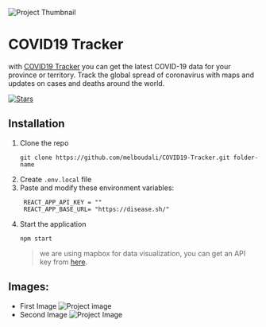 ![Project Thumbnail](https://melboudali.github.io/COVID19-Tracker/images/thumbnail.jpg "COVID19-Tracker")

# COVID19 Tracker

with [COVID19 Tracker](https://melboudali.github.io/COVID19-Tracker/) you can get the latest COVID-19 data for your province or territory. Track the global spread of coronavirus with maps and updates on cases and deaths around the world.

[![Stars](https://img.shields.io/github/stars/MedElBoudali/COVID19-Tracker.svg?style=social&label=Star "Project Stars")](https://github.com/MedElBoudali/COVID19-Tracker)

## Installation

1. Clone the repo
   ```
   git clone https://github.com/melboudali/COVID19-Tracker.git folder-name
   ```
2. Create `.env.local` file
3. Paste and modify these environment variables:
   ```
    REACT_APP_API_KEY = ""
    REACT_APP_BASE_URL= "https://disease.sh/"
   ```
4. Start the application
   ```
   npm start
   ```
   > we are using mapbox for data visualization, you can get an API key from [here](https://account.mapbox.com/).

## Images:

- First Image
  ![Project image](https://i.imgur.com/0IkkeTc.png "COVID19-Tracker")
- Second Image
  ![Project Image](https://i.imgur.com/0IkkeTc.png "COVID19-Tracker")
